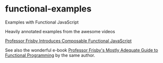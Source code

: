 # functional-examples
Examples with Functional JavaScript

Heavily annotated examples from the awesome videos

<a href="https://egghead.io/lessons/javascript-refactoring-imperative-code-to-a-single-composed-expression-using-box">Professor Frisby Introduces Composable Functional JavaScript</a>

See also the wonderful e-book <a href="https://drboolean.gitbooks.io/mostly-adequate-guide/">
Professor Frisby's Mostly Adequate Guide to Functional Programming</a>
by the same author.
